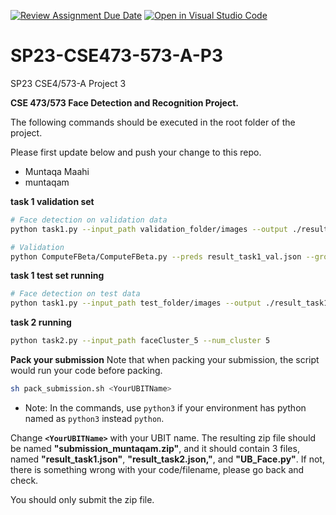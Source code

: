 [![Review Assignment Due Date](https://classroom.github.com/assets/deadline-readme-button-24ddc0f5d75046c5622901739e7c5dd533143b0c8e959d652212380cedb1ea36.svg)](https://classroom.github.com/a/hva9lNpU)
[![Open in Visual Studio Code](https://classroom.github.com/assets/open-in-vscode-718a45dd9cf7e7f842a935f5ebbe5719a5e09af4491e668f4dbf3b35d5cca122.svg)](https://classroom.github.com/online_ide?assignment_repo_id=11003180&assignment_repo_type=AssignmentRepo)
# SP23-CSE473-573-A-P3

SP23 CSE4/573-A Project 3

**CSE 473/573 Face Detection and Recognition Project.**

The following commands should be executed in the root folder of the project.

Please first update below and push your change to this repo.

- Muntaqa Maahi
- muntaqam

**task 1 validation set**

```bash
# Face detection on validation data
python task1.py --input_path validation_folder/images --output ./result_task1_val.json

# Validation
python ComputeFBeta/ComputeFBeta.py --preds result_task1_val.json --groundtruth validation_folder/ground-truth.json
```

**task 1 test set running**

```bash
# Face detection on test data
python task1.py --input_path test_folder/images --output ./result_task1.json
```

**task 2 running**

```bash
python task2.py --input_path faceCluster_5 --num_cluster 5
```

**Pack your submission**
Note that when packing your submission, the script would run your code before packing.

```bash
sh pack_submission.sh <YourUBITName>
```

* Note: In the commands, use `python3` if your environment has python named as `python3` instead `python`.

Change **`<YourUBITName>`** with your UBIT name.
The resulting zip file should be named **"submission\_muntaqam.zip"**, and it should contain 3 files, named **"result_task1.json"**, **"result_task2.json,"**, and **"UB\_Face.py"**. If not, there is something wrong with your code/filename, please go back and check.

You should only submit the zip file.
